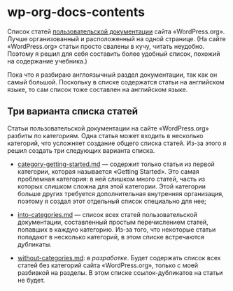 # wp-org-docs-contents

Список статей [пользовательской документации](https://wordpress.org/support/) сайта «WordPress.org». Лучше организованный и расположенный на одной странице. (На сайте «WordPress.org» статьи просто свалены в кучу, читать неудобно. Поэтому я решил для себя составить более удобный список, похожий на содержание учебника.)

Пока что я разбираю англоязычный раздел документации, так как он самый большой. Поскольку в списке содержатся статьи на английском языке, то сам список тоже составлен на английском языке.

## Три варианта списка статей

Статьи пользовательской документации на сайте «WordPress.org» разбиты по категориям. Одна статья может входить в несколько категорий, что усложняет создание общего списка статей. Из-за этого я решил создать три следующих варианта списка.

- [category-getting-started.md](category-getting-started.md)&nbsp;— содержит только статьи из первой категории, которая называется «Getting Started». Это самая проблемная категория: в ней слишком много статей, часть из которых слишком сложна для этой категории. Этой категории больше других требуется дополнительная внутренняя организация, поэтому я создал этот отдельный список специально для нее;

- [into-categories.md](into-categories.md)&nbsp;— список всех статей пользовательской документации, составленный простым перечислением статей, попавших в каждую категорию. Из-за того, что некоторые статьи попадают в несколько категорий, в этом списке встречаются дубликаты.

- [without-categories.md](without-categories.md): _в разработке_. Будет содержать список всех статей без категорий сайта «WordPress.org», только с моей разбивкой на разделы. В этом списке ссылок-дубликатов на статьи не будет.
